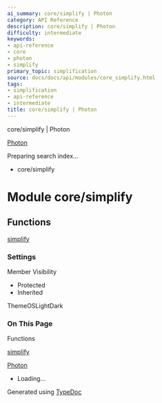 ```yaml
---
ai_summary: core/simplify | Photon
category: API Reference
description: core/simplify | Photon
difficulty: intermediate
keywords:
- api-reference
- core
- photon
- simplify
primary_topic: simplification
source: docs/docs/api/modules/core_simplify.html
tags:
- simplification
- api-reference
- intermediate
title: core/simplify | Photon
---
```

core/simplify | Photon

[Photon](../index.md)




Preparing search index...

* core/simplify

# Module core/simplify

## Functions

[simplify](../functions/core_simplify.simplify.md)

### Settings

Member Visibility

* Protected
* Inherited

ThemeOSLightDark

### On This Page

Functions

[simplify](#simplify)

[Photon](../index.md)

* Loading...

Generated using [TypeDoc](https://typedoc.org/)
